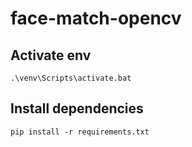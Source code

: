 # face-match-opencv

## Activate env
```
.\venv\Scripts\activate.bat
```

## Install dependencies
```
pip install -r requirements.txt
```